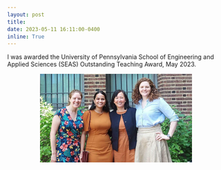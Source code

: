 ```yaml
---
layout: post
title: 
date: 2023-05-11 16:11:00-0400
inline: True
---
```


I was awarded the University of Pennsylvania School of Engineering and Applied Sciences (SEAS) Outstanding Teaching Award, May 2023.

<p align="center">
<img src="assets/img/MEAM23_award.jpg" width="70%">
</p>



